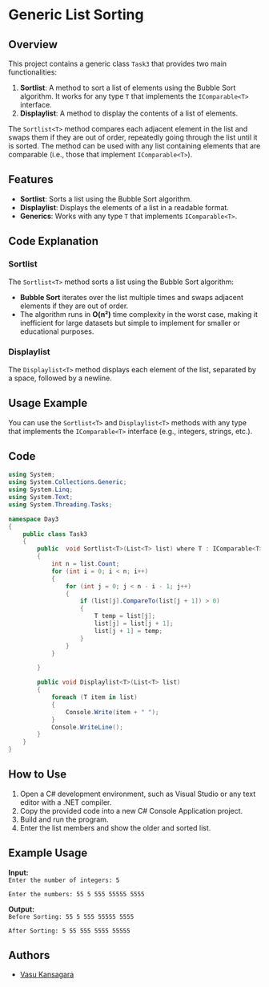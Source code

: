 # Generic List Sorting 

## Overview
This project contains a generic class `Task3` that provides two main functionalities:
1. **Sortlist<T>**: A method to sort a list of elements using the Bubble Sort algorithm. It works for any type `T` that implements the `IComparable<T>` interface.
2. **Displaylist<T>**: A method to display the contents of a list of elements.

The `Sortlist<T>` method compares each adjacent element in the list and swaps them if they are out of order, repeatedly going through the list until it is sorted. The method can be used with any list containing elements that are comparable (i.e., those that implement `IComparable<T>`).

## Features
- **Sortlist<T>**: Sorts a list using the Bubble Sort algorithm.
- **Displaylist<T>**: Displays the elements of a list in a readable format.
- **Generics**: Works with any type `T` that implements `IComparable<T>`.

## Code Explanation

### Sortlist<T>
The `Sortlist<T>` method sorts a list using the Bubble Sort algorithm:
- **Bubble Sort** iterates over the list multiple times and swaps adjacent elements if they are out of order.
- The algorithm runs in **O(n²)** time complexity in the worst case, making it inefficient for large datasets but simple to implement for smaller or educational purposes.

### Displaylist<T>
The `Displaylist<T>` method displays each element of the list, separated by a space, followed by a newline.

## Usage Example

You can use the `Sortlist<T>` and `Displaylist<T>` methods with any type that implements the `IComparable<T>` interface (e.g., integers, strings, etc.).


 ## Code

```csharp
using System;
using System.Collections.Generic;
using System.Linq;
using System.Text;
using System.Threading.Tasks;

namespace Day3
{
    public class Task3
    {
        public  void Sortlist<T>(List<T> list) where T : IComparable<T>
        {
            int n = list.Count;
            for (int i = 0; i < n; i++)
            {
                for (int j = 0; j < n - i - 1; j++)
                {
                    if (list[j].CompareTo(list[j + 1]) > 0)
                    {
                        T temp = list[j];
                        list[j] = list[j + 1];
                        list[j + 1] = temp;
                    }
                }
            }

        }

        public void Displaylist<T>(List<T> list)
        {
            foreach (T item in list)
            {
                Console.Write(item + " ");
            }
            Console.WriteLine();
        }
    }
}
```
## How to Use

1. Open a C# development environment, such as Visual Studio or any text editor with a .NET compiler.
2. Copy the provided code into a new C# Console Application project.
3. Build and run the program.
4. Enter the list members and show the older and sorted list.

## Example Usage

**Input:**  
`Enter the number of integers: 5`

`Enter the numbers:
55
5
555
55555
5555`

**Output:**  
`Before Sorting:
55 5 555 55555 5555`

`After Sorting:
5 55 555 5555 55555`  

















## Authors

- [Vasu Kansagara](https://github.com/VasuKansagaraBacancy)

